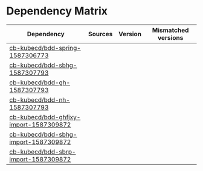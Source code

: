 # Dependency Matrix

Dependency | Sources | Version | Mismatched versions
---------- | ------- | ------- | -------------------
[cb-kubecd/bdd-spring-1587306773](https://github.com/cb-kubecd/bdd-spring-1587306773.git) |  | []() | 
[cb-kubecd/bdd-sbhg-1587307793](https://github.com/cb-kubecd/bdd-sbhg-1587307793.git) |  | []() | 
[cb-kubecd/bdd-gh-1587307793](https://github.com/cb-kubecd/bdd-gh-1587307793.git) |  | []() | 
[cb-kubecd/bdd-nh-1587307793](https://github.com/cb-kubecd/bdd-nh-1587307793.git) |  | []() | 
[cb-kubecd/bdd-ghfjxy-import-1587309872](https://github.com/cb-kubecd/bdd-ghfjxy-import-1587309872.git) |  | []() | 
[cb-kubecd/bdd-sbhg-import-1587309872](https://github.com/cb-kubecd/bdd-sbhg-import-1587309872.git) |  | []() | 
[cb-kubecd/bdd-sbrp-import-1587309872](https://github.com/cb-kubecd/bdd-sbrp-import-1587309872.git) |  | []() | 
